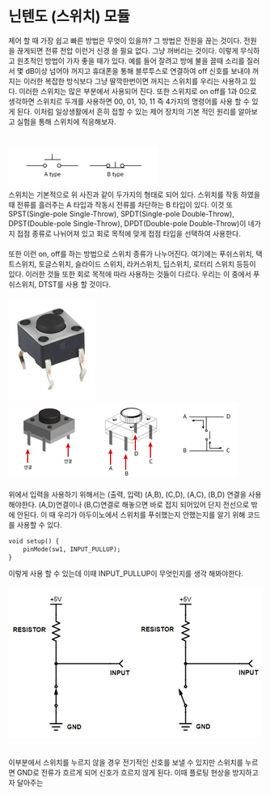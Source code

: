 # 닌텐도 (스위치) 모듈
제어 할 때 가장 쉽고 빠른 방법은 무엇이 있을까? 그 방법은 전원을 끊는 것이다. 전원을 끊게되면
전류 전압 이런거 신경 쓸 필요 없다. 그냥 꺼버리는 것이다. 이렇게 무식하고 원초적인 방법이 
가자 좋을 때가 있다. 예를 들어 잘려고 방에 불을 끌때 소리를 질러서 몇 dB이상 넘어야 꺼지고 휴대폰을 통해
블루투스로 연결하여 off 신호를 보내야 꺼지는 이러한 복잡한 방식보다 그냥 딸깍한번이면 꺼지는 스위치를
우리는 사용하고 있다. 이러한 스위치는 많은 부분에서 사용되어 진다. 또한 스위치로 on off를 1과 0으로 생각하면
스위치르 두개를 사용하면 00, 01, 10, 11 즉 4가지의 명령어를 사용 할 수 있게 된다. 이처럼 일상생활에서 흔히 
접할 수 있는 제어 장치의 기본 적인 원리를 알아보고 실험을 통해 스위치에 적응해보자.  
　  
　  
![스위치 동작원리](img/switch_method.png)  
스위치는 기본적으로 위 사진과 같이 두가지의 형태로 되어 있다. 스위치를 작동 하였을 때 전류를 흘러주는 A 타입과
작동시 전류를 차단하는 B 타입이 있다. 이것 또 SPST(Single-pole Single-Throw), SPDT(Single-pole Double-Throw), DPST(Double-pole Single-Throw), DPDT(Double-pole Double-Throw)이
네가지 접점 종류로 나뉘어져 있고 회로 목적에 맞게 접점 타입을 선택하여 사용한다.  
  　  
또한 이런 on, off를 하는 방법으로 스위치 종류가 나누어진다. 여기에는 푸쉬스위치, 택트스위치, 토글스위치, 슬라이드 스위치,
라커스위치, 딥스위치, 로터리 스위치 등등이 있다. 이러한 것들 또한 회로 목적에 따라 사용하는 것들이 다르다. 우리는 이 중에서
푸쉬스위치, DTST를 사용 할 것이다.  
　  
![스위치](img/switch.jpg) ![switch](img/yes.png)  
　  
위에서 입력을 사용하기 위해서는 (출력, 입력) (A,B), (C,D), (A,C), (B,D) 연결을 사용해야한다. (A,D)연결이나 (B,C)연결로 해놓으면
바로 접지 되어있어 단지 전선으로 밖에 안된다. 이 때 우리가 아두이노에서 스위치를 푸쉬했는지 안했는지를 알기 위해 코드를 사용할 수 있다. 
```
void setup() {
    pinMode(sw1, INPUT_PULLUP);
}   
```
이렇게 사용 할 수 있는데 이때 INPUT_PULLUP이 무엇인지를 생각 해봐야한다.  
　  
![풀업저항](img/풀업.png)  
　  

이부분에서 스위치를 누르지 않을 경우 전기적인 신호를 보낼 수 있지만 스위치를 누르면 GND로 전류가 흐르게 되어
신호가 흐르지 않게 된다. 이때 플로팅 현상을 방지하고자 달아주는
